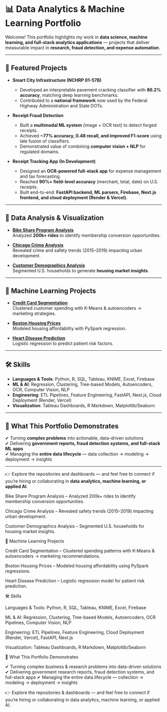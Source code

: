 # 📊 Data Analytics & Machine Learning Portfolio  

Welcome! This portfolio highlights my work in **data science, machine learning, and full-stack analytics applications** — projects that deliver measurable impact in **research, fraud detection, and expense automation**.  

---

## 🚀 Featured Projects  

- **Smart City Infrastructure (NCHRP 01-57B)**  
  - Developed an interpretable pavement cracking classifier with **86.2% accuracy**, matching deep learning benchmarks.  
  - Contributed to a **national framework** now used by the Federal Highway Administration and State DOTs.  

- **Receipt Fraud Detection**  
  - Built a **multimodal ML system** (image + OCR text) to detect forged receipts.  
  - Achieved **~77% accuracy, 0.48 recall, and improved F1-score** using late fusion of classifiers.  
  - Demonstrated value of combining **computer vision + NLP** for regulated domains.  

- **Receipt Tracking App (In Development)**  
  - Designed an **OCR-powered full-stack app** for expense management and tax forecasting.  
  - Reached **90%+ field-level accuracy** (merchant, total, date) on U.S. receipts.  
  - Built end-to-end: **FastAPI backend, ML parsers, Firebase, Next.js frontend, and cloud deployment (Render & Vercel)**.  

---

## 🔎 Data Analysis & Visualization  

- **[Bike Share Program Analysis](https://github.com/tnflynt/Data_Analytics_Portfolio/blob/main/bike_share_program_analysis.Rmd)**  
  Analyzed **200k+ rides** to identify membership conversion opportunities.  

- **[Chicago Crime Analysis](https://public.tableau.com/app/profile/trinh.flynt/viz/ChicagoCrime2015-2019/Story2)**  
  Revealed crime and safety trends (2015–2019) impacting urban development.  

- **[Customer Demographics Analysis](https://github.com/tnflynt/Data_Analytics_Portfolio/blob/main/customer_demographics_analysis_KNIME.pdf)**  
  Segmented U.S. households to generate **housing market insights**.  

---

## 🤖 Machine Learning Projects  

- **[Credit Card Segmentation](https://github.com/tnflynt/Data_Analytics_Portfolio/blob/main/credit_card_customer_segmentation.ipynb)**  
  Clustered customer spending with K-Means & autoencoders → marketing strategies.  

- **[Boston Housing Prices](https://github.com/tnflynt/Data_Analytics_Portfolio/blob/main/boston_house_price_prediction.ipynb)**  
  Modeled housing affordability with PySpark regression.  

- **[Heart Disease Prediction](https://github.com/tnflynt/Data_Analytics_Portfolio/blob/main/heart_disease_prediction.ipynb)**  
  Logistic regression to predict patient risk factors.  

---

## 🛠️ Skills  

- **Languages & Tools**: Python, R, SQL, Tableau, KNIME, Excel, Firebase  
- **ML & AI**: Regression, Clustering, Tree-based Models, Autoencoders, OCR, Computer Vision, NLP  
- **Engineering**: ETL Pipelines, Feature Engineering, FastAPI, Next.js, Cloud Deployment (Render, Vercel)  
- **Visualization**: Tableau Dashboards, R Markdown, Matplotlib/Seaborn  

---

## 🌟 What This Portfolio Demonstrates  

✔ Turning **complex problems** into actionable, data-driven solutions  
✔ Delivering **government reports, fraud detection systems, and full-stack ML apps**  
✔ Managing the **entire data lifecycle** — data collection → modeling → deployment → insights  

---

👉 Explore the repositories and dashboards — and feel free to connect if you’re hiring or collaborating in **data analytics, machine learning, or applied AI**.  

Bike Share Program Analysis
 – Analyzed 200k+ rides to identify membership conversion opportunities.

Chicago Crime Analysis
 – Revealed safety trends (2015–2019) impacting urban development.

Customer Demographics Analysis
 – Segmented U.S. households for housing market insights.

🤖 Machine Learning Projects

Credit Card Segmentation
 – Clustered spending patterns with K-Means & autoencoders → marketing recommendations.

Boston Housing Prices
 – Modeled housing affordability using PySpark regressions.

Heart Disease Prediction
 – Logistic regression model for patient risk prediction.

🛠️ Skills

Languages & Tools: Python, R, SQL, Tableau, KNIME, Excel, Firebase

ML & AI: Regression, Clustering, Tree-based Models, Autoencoders, OCR Pipelines, Computer Vision, NLP

Engineering: ETL Pipelines, Feature Engineering, Cloud Deployment (Render, Vercel), FastAPI, Next.js

Visualization: Tableau Dashboards, R Markdown, Matplotlib/Seaborn

🌟 What This Portfolio Demonstrates

✔ Turning complex business & research problems into data-driven solutions
✔ Delivering government research reports, fraud detection systems, and full-stack apps
✔ Managing the entire data lifecycle — collection → modeling → deployment → insights

👉 Explore the repositories & dashboards — and feel free to connect if you’re hiring or collaborating in data analytics, machine learning, or applied AI.
